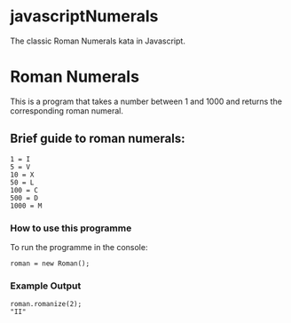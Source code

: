 # javascriptNumerals

The classic Roman Numerals kata in Javascript.

# Roman Numerals

This is a program that takes a number between 1 and 1000 and returns the corresponding roman numeral.

## Brief guide to roman numerals:

```
1 = I
5 = V
10 = X
50 = L
100 = C
500 = D
1000 = M
```

### How to use this programme

To run the programme in the console:

```
roman = new Roman();
```

### Example Output

```
roman.romanize(2);
"II"
```
